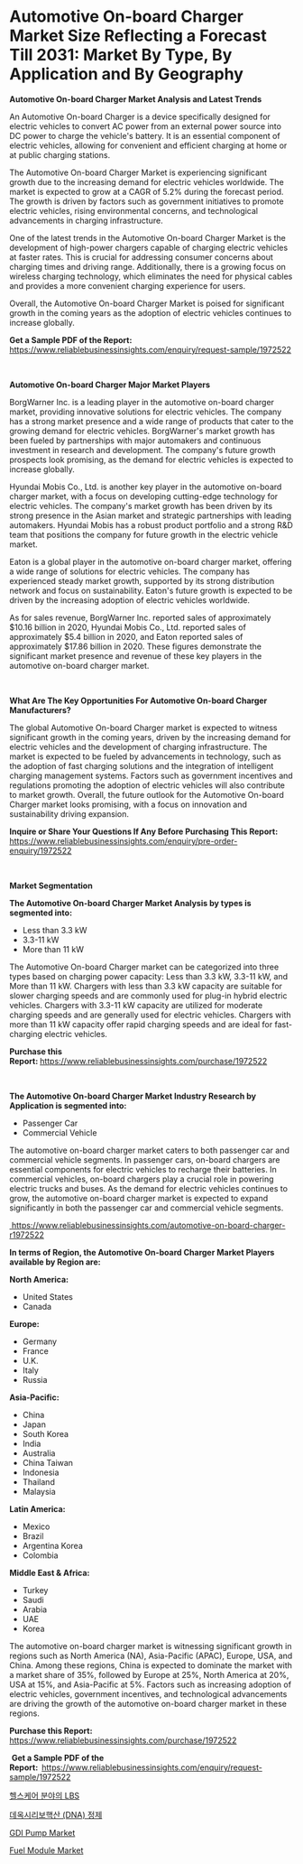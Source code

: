 <p><h1>Automotive On-board Charger Market Size Reflecting a Forecast Till 2031: Market By Type, By Application and By Geography</h1></p><p><strong>Automotive On-board Charger Market Analysis and Latest Trends</strong></p>
<p><p>An Automotive On-board Charger is a device specifically designed for electric vehicles to convert AC power from an external power source into DC power to charge the vehicle's battery. It is an essential component of electric vehicles, allowing for convenient and efficient charging at home or at public charging stations.</p><p>The Automotive On-board Charger Market is experiencing significant growth due to the increasing demand for electric vehicles worldwide. The market is expected to grow at a CAGR of 5.2% during the forecast period. The growth is driven by factors such as government initiatives to promote electric vehicles, rising environmental concerns, and technological advancements in charging infrastructure.</p><p>One of the latest trends in the Automotive On-board Charger Market is the development of high-power chargers capable of charging electric vehicles at faster rates. This is crucial for addressing consumer concerns about charging times and driving range. Additionally, there is a growing focus on wireless charging technology, which eliminates the need for physical cables and provides a more convenient charging experience for users.</p><p>Overall, the Automotive On-board Charger Market is poised for significant growth in the coming years as the adoption of electric vehicles continues to increase globally.</p></p>
<p><strong>Get a Sample PDF of the Report:&nbsp;</strong> <a href="https://www.reliablebusinessinsights.com/enquiry/request-sample/1972522">https://www.reliablebusinessinsights.com/enquiry/request-sample/1972522</a></p>
<p>&nbsp;</p>
<p><strong>Automotive On-board Charger Major Market Players</strong></p>
<p><p>BorgWarner Inc. is a leading player in the automotive on-board charger market, providing innovative solutions for electric vehicles. The company has a strong market presence and a wide range of products that cater to the growing demand for electric vehicles. BorgWarner's market growth has been fueled by partnerships with major automakers and continuous investment in research and development. The company's future growth prospects look promising, as the demand for electric vehicles is expected to increase globally.</p><p>Hyundai Mobis Co., Ltd. is another key player in the automotive on-board charger market, with a focus on developing cutting-edge technology for electric vehicles. The company's market growth has been driven by its strong presence in the Asian market and strategic partnerships with leading automakers. Hyundai Mobis has a robust product portfolio and a strong R&D team that positions the company for future growth in the electric vehicle market.</p><p>Eaton is a global player in the automotive on-board charger market, offering a wide range of solutions for electric vehicles. The company has experienced steady market growth, supported by its strong distribution network and focus on sustainability. Eaton's future growth is expected to be driven by the increasing adoption of electric vehicles worldwide.</p><p>As for sales revenue, BorgWarner Inc. reported sales of approximately $10.16 billion in 2020, Hyundai Mobis Co., Ltd. reported sales of approximately $5.4 billion in 2020, and Eaton reported sales of approximately $17.86 billion in 2020. These figures demonstrate the significant market presence and revenue of these key players in the automotive on-board charger market.</p></p>
<p>&nbsp;</p>
<p><strong>What Are The Key Opportunities For Automotive On-board Charger Manufacturers?</strong></p>
<p><p>The global Automotive On-board Charger market is expected to witness significant growth in the coming years, driven by the increasing demand for electric vehicles and the development of charging infrastructure. The market is expected to be fueled by advancements in technology, such as the adoption of fast charging solutions and the integration of intelligent charging management systems. Factors such as government incentives and regulations promoting the adoption of electric vehicles will also contribute to market growth. Overall, the future outlook for the Automotive On-board Charger market looks promising, with a focus on innovation and sustainability driving expansion.</p></p>
<p><strong>Inquire or Share Your Questions If Any Before Purchasing This Report:</strong> <a href="https://www.reliablebusinessinsights.com/enquiry/pre-order-enquiry/1972522">https://www.reliablebusinessinsights.com/enquiry/pre-order-enquiry/1972522</a></p>
<p>&nbsp;</p>
<p><strong>Market Segmentation</strong></p>
<p><strong>The Automotive On-board Charger Market Analysis by types is segmented into:</strong></p>
<p><ul><li>Less than 3.3 kW</li><li>3.3-11 kW</li><li>More than 11 kW</li></ul></p>
<p><p>The Automotive On-board Charger market can be categorized into three types based on charging power capacity: Less than 3.3 kW, 3.3-11 kW, and More than 11 kW. Chargers with less than 3.3 kW capacity are suitable for slower charging speeds and are commonly used for plug-in hybrid electric vehicles. Chargers with 3.3-11 kW capacity are utilized for moderate charging speeds and are generally used for electric vehicles. Chargers with more than 11 kW capacity offer rapid charging speeds and are ideal for fast-charging electric vehicles.</p></p>
<p><strong>Purchase this Report:&nbsp;</strong><a href="https://www.reliablebusinessinsights.com/purchase/1972522">https://www.reliablebusinessinsights.com/purchase/1972522</a></p>
<p>&nbsp;</p>
<p><strong>The Automotive On-board Charger Market Industry Research by Application is segmented into:</strong></p>
<p><ul><li>Passenger Car</li><li>Commercial Vehicle</li></ul></p>
<p><p>The automotive on-board charger market caters to both passenger car and commercial vehicle segments. In passenger cars, on-board chargers are essential components for electric vehicles to recharge their batteries. In commercial vehicles, on-board chargers play a crucial role in powering electric trucks and buses. As the demand for electric vehicles continues to grow, the automotive on-board charger market is expected to expand significantly in both the passenger car and commercial vehicle segments.</p></p>
<p><a href="https://www.reliablebusinessinsights.com/automotive-on-board-charger-r1972522">&nbsp;https://www.reliablebusinessinsights.com/automotive-on-board-charger-r1972522</a></p>
<p><strong>In terms of Region, the Automotive On-board Charger Market Players available by Region are:</strong></p>
<p>
    <p> <strong> North America: </strong>
        <ul>
            <li>United States</li>
            <li>Canada</li>
        </ul>
        </p> 
    <p> <strong> Europe: </strong>
        <ul>
            <li>Germany</li>
            <li>France</li>
            <li>U.K.</li>
            <li>Italy</li>
            <li>Russia</li>
        </ul>
        </p> 
    <p> <strong> Asia-Pacific: </strong>
        <ul>
            <li>China</li>
            <li>Japan</li>
            <li>South Korea</li>
            <li>India</li>
            <li>Australia</li>
            <li>China Taiwan</li>
            <li>Indonesia</li>
            <li>Thailand</li>
            <li>Malaysia</li>
        </ul>
        </p> 
    <p> <strong> Latin America: </strong>
        <ul>
            <li>Mexico</li>
            <li>Brazil</li>
            <li>Argentina Korea</li>
            <li>Colombia</li>
        </ul>
        </p> 
    <p> <strong> Middle East & Africa: </strong>
        <ul>
            <li>Turkey</li>
            <li>Saudi</li>
            <li>Arabia</li>
            <li>UAE</li>
            <li>Korea</li>
        </ul>
    </p>
    </p>
<p><p>The automotive on-board charger market is witnessing significant growth in regions such as North America (NA), Asia-Pacific (APAC), Europe, USA, and China. Among these regions, China is expected to dominate the market with a market share of 35%, followed by Europe at 25%, North America at 20%, USA at 15%, and Asia-Pacific at 5%. Factors such as increasing adoption of electric vehicles, government incentives, and technological advancements are driving the growth of the automotive on-board charger market in these regions.</p></p>
<p><strong>Purchase this Report: </strong><a href="https://www.reliablebusinessinsights.com/purchase/1972522">https://www.reliablebusinessinsights.com/purchase/1972522</a></p>
<p>&nbsp;<strong>Get a Sample PDF of the Report:&nbsp;&nbsp;</strong><a href="https://www.reliablebusinessinsights.com/enquiry/request-sample/1972522">https://www.reliablebusinessinsights.com/enquiry/request-sample/1972522</a></p>
<p><strong></strong></p>
<p><p><a href="https://github.com/RonSpencer61/Market-Research-Report-List-1/blob/main/7616936115493.md">헬스케어 분야의 LBS</a></p><p><a href="https://github.com/valroy852/Market-Research-Report-List-1/blob/main/8693489115492.md">데옥시리보핵산 (DNA) 정제</a></p><p><a href="https://github.com/JameTravis/Market-Research-Report-List-5/blob/main/gdi-pump-market.md">GDI Pump Market</a></p><p><a href="https://github.com/vimar16th/Market-Research-Report-List-5/blob/main/fuel-module-market.md">Fuel Module Market</a></p></p>
